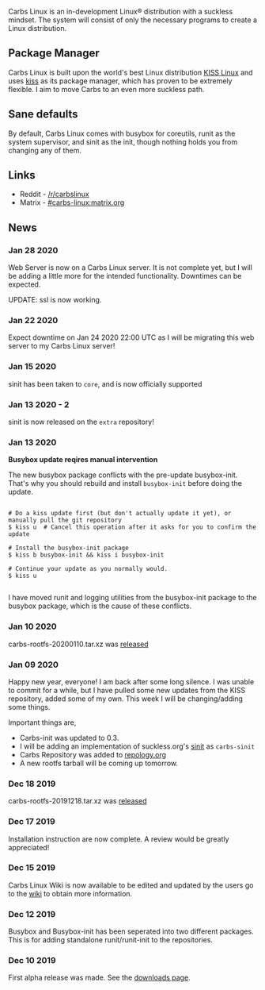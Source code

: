 Carbs Linux is an in-development Linux® distribution with a suckless mindset.
The system will consist of only the necessary programs to create a Linux
distribution.

Package Manager
---------------

Carbs Linux is built upon the world's best Linux distribution 
[KISS Linux](https://getkiss.org) and uses [kiss](https://github.com/kisslinux/kiss)
as its package manager, which has proven to be extremely flexible. I aim to move Carbs
to an even more suckless path.


Sane defaults
-------------

By default, Carbs Linux comes with busybox for coreutils, runit as the system 
supervisor, and sinit as the init, though nothing holds you from changing any
of them.


Links
-----

* Reddit - [/r/carbslinux](http://reddit.com/r/carbslinux)
* Matrix - [#carbs-linux:matrix.org](https://matrix.to/#/#carbs-linux:matrix.org)


News
----

### Jan 28 2020

Web Server is now on a Carbs Linux server. It is not complete yet,
but I will be adding a little more for the intended functionality.
Downtimes can be expected.

UPDATE: ssl is now working.

### Jan 22 2020

Expect downtime on Jan 24 2020 22:00 UTC as I will be migrating
this web server to my Carbs Linux server!

### Jan 15 2020

sinit has been taken to `core`, and is now officially supported

### Jan 13 2020 - 2

sinit is now released on the `extra` repository!

### Jan 13 2020

**Busybox update reqires manual intervention**

The new busybox package conflicts with the pre-update busybox-init. That's why
you should rebuild and install `busybox-init` before doing the update.

<pre><code>
# Do a kiss update first (but don't actually update it yet), or manually pull the git repository
$ kiss u  # Cancel this operation after it asks for you to confirm the update

# Install the busybox-init package
$ kiss b busybox-init && kiss i busybox-init

# Continue your update as you normally would.
$ kiss u

</code></pre>

I have moved runit and logging utilities from the busybox-init package to the busybox
package, which is the cause of these conflicts.

### Jan 10 2020

carbs-rootfs-20200110.tar.xz was [released](//dl.carbslinux.org/releases)

### Jan 09 2020

Happy new year, everyone! I am back after some long silence. I was unable to commit for a
while, but I have pulled some new updates from the KISS repository, added some of my own.
This week I will be changing/adding some things.

Important things are,

* Carbs-init was updated to 0.3.
* I will be adding an implementation of suckless.org's [sinit](//core.suckless.org/sinit) as `carbs-sinit`
* Carbs Repository was added to [repology.org](//repology.org/repository/carbs)
* A new rootfs tarball will be coming up tomorrow.

### Dec 18 2019

carbs-rootfs-20191218.tar.xz was [released](//dl.carbslinux.org/releases)

### Dec 17 2019

Installation instruction are now complete. A review would be greatly appreciated!

### Dec 15 2019

Carbs Linux Wiki is now available to be edited and updated by the users go
to the [wiki](//wiki.carbslinux.org) to obtain more information.

### Dec 12 2019

Busybox and Busybox-init has been seperated into two different packages.
This is for adding standalone runit/runit-init to the repositories.

### Dec 10 2019

First alpha release was made. See the [downloads page](//dl.carbslinux.org/releases).
